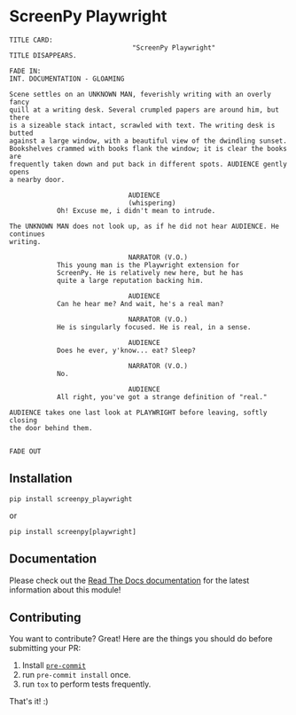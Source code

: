 ScreenPy Playwright
===================
```
TITLE CARD:
                               "ScreenPy Playwright"
TITLE DISAPPEARS.
                                                                      FADE IN:
INT. DOCUMENTATION - GLOAMING

Scene settles on an UNKNOWN MAN, feverishly writing with an overly fancy
quill at a writing desk. Several crumpled papers are around him, but there
is a sizeable stack intact, scrawled with text. The writing desk is butted
against a large window, with a beautiful view of the dwindling sunset.
Bookshelves crammed with books flank the window; it is clear the books are
frequently taken down and put back in different spots. AUDIENCE gently opens
a nearby door.

                              AUDIENCE
                              (whispering)
            Oh! Excuse me, i didn't mean to intrude.

The UNKNOWN MAN does not look up, as if he did not hear AUDIENCE. He continues
writing.

                              NARRATOR (V.O.)
            This young man is the Playwright extension for
            ScreenPy. He is relatively new here, but he has
            quite a large reputation backing him.

                              AUDIENCE
            Can he hear me? And wait, he's a real man?

                              NARRATOR (V.O.)
            He is singularly focused. He is real, in a sense.

                              AUDIENCE
            Does he ever, y'know... eat? Sleep?

                              NARRATOR (V.O.)
            No.

                              AUDIENCE
            All right, you've got a strange definition of "real."

AUDIENCE takes one last look at PLAYWRIGHT before leaving, softly closing
the door behind them.

                                                                      FADE OUT
```


Installation
------------
    pip install screenpy_playwright

or

    pip install screenpy[playwright]


Documentation
----------
Please check out the [Read The Docs documentation](https://screenpy-playwright-docs.readthedocs.io/en/latest/)
for the latest information about this module!


Contributing
------------
You want to contribute? Great! Here are the things you should do before submitting your PR:

1. Install [`pre-commit`](https://pre-commit.com/)
1. run `pre-commit install` once.
1. run `tox` to perform tests frequently.

That's it! :)
